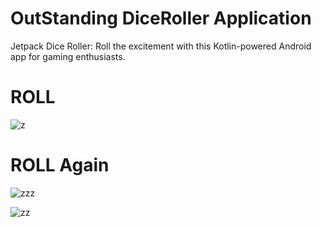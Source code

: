 #   OutStanding DiceRoller Application

Jetpack Dice Roller: Roll the excitement with this Kotlin-powered Android app for gaming enthusiasts.


# ROLL
![z](https://github.com/mati135/Kotlin_DIceRoller_app/assets/121723128/5e7536bf-67da-4d42-8f81-3fcd9187d605)

# ROLL Again
![zzz](https://github.com/mati135/Kotlin_DIceRoller_app/assets/121723128/a60da021-1549-4ade-9c80-e7a360248d40)

![zz](https://github.com/mati135/Kotlin_DIceRoller_app/assets/121723128/9ee95f01-9993-4bf7-9874-5fe8ce6f7408)

